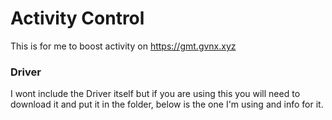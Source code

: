 # Activity Control
This is for me to boost activity on https://gmt.gvnx.xyz

### Driver
I wont include the Driver itself but if you are using this you will need to download it and put it in the folder, below is the one I'm using and info for it.
